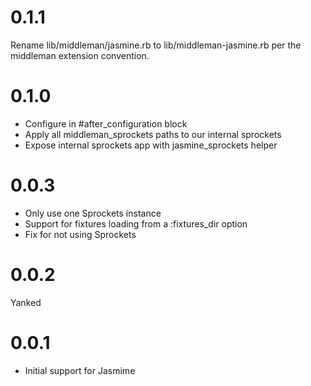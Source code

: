 0.1.1
===
Rename lib/middleman/jasmine.rb to lib/middleman-jasmine.rb per the middleman extension convention.

0.1.0
===

* Configure in #after_configuration block
* Apply all middleman_sprockets paths to our internal sprockets
* Expose internal sprockets app with jasmine_sprockets helper

0.0.3
===

* Only use one Sprockets instance
* Support for fixtures loading from a :fixtures_dir option
* Fix for not using Sprockets

0.0.2
===
Yanked

0.0.1
===

* Initial support for Jasmime